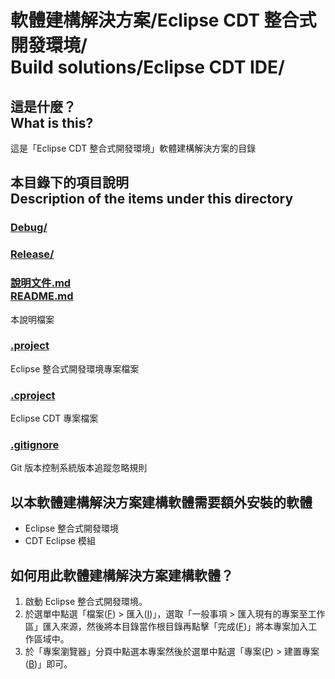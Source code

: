 # 軟體建構解決方案/Eclipse CDT 整合式開發環境/<br>Build solutions/Eclipse CDT IDE/
## 這是什麼？<br />What is this?
這是「Eclipse CDT 整合式開發環境」軟體建構解決方案的目錄

## 本目錄下的項目說明<br />Description of the items under this directory
### [Debug/](Debug/)
### [Release/](Release/)
### [說明文件.md<br />README.md](README.md)
本說明檔案
### [.project](.project)
Eclipse 整合式開發環境專案檔案
### [.cproject](.cproject)
Eclipse CDT 專案檔案
### [.gitignore](.gitignore)
Git 版本控制系統版本追蹤忽略規則

## 以本軟體建構解決方案建構軟體需要額外安裝的軟體
* Eclipse 整合式開發環境
* CDT Eclipse 模組

## 如何用此軟體建構解決方案建構軟體？
1. 啟動 Eclipse 整合式開發環境。
2. 於選單中點選「檔案(<span style="text-decoration: underline">F</span>) > 匯入(<span style="text-decoration: underline">I</span>)」，選取「一般事項 > 匯入現有的專案至工作區」匯入來源，然後將本目錄當作根目錄再點擊「完成(<span style="text-decoration: underline">F</span>)」將本專案加入工作區域中。
3. 於「專案瀏覽器」分頁中點選本專案然後於選單中點選「專案(<span style="text-decoration: underline">P</span>) > 建置專案(<span style="text-decoration: underline">B</span>)」即可。
